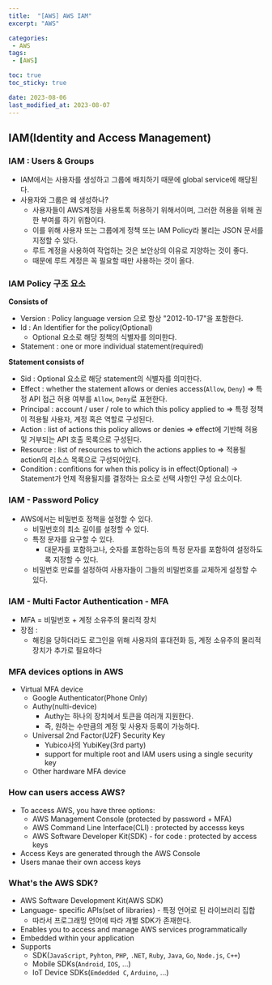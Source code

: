 ```yaml
---
title:  "[AWS] AWS IAM"
excerpt: "AWS"

categories:
 - AWS
tags:
 - [AWS]

toc: true
toc_sticky: true

date: 2023-08-06
last_modified_at: 2023-08-07
---
```

## IAM(Identity and Access Management)

### IAM : Users & Groups
* IAM에서는 사용자를 생성하고 그룹에 배치하기 때문에 global service에 해당된다.
* 사용자와 그룹은 왜 생성하나?
  * 사용자들이 AWS계정을 사용토록 허용하기 위해서이며, 그러한 허용을 위해 권한 부여를 하기 위함이다.
  * 이를 위해 사용자 또는 그룹에게 정책 또는 IAM Policy라 불리는 JSON 문서를 지정할 수 있다. 
  * 루트 계정을 사용하여 작업하는 것은 보안상의 이유로 지양하는 것이 좋다.	
  * 때문에 루트 계정은 꼭 필요할 때만 사용하는 것이 올다.

### IAM Policy 구조 요소
**Consists of**
* Version : Policy language version 으로 항상 "2012-10-17"을 포함한다. 
* Id : An Identifier for the policy(Optional)
  * Optional 요소로 해당 정책의 식별자를 의미한다. 
* Statement : one or more individual statement(required)

**Statement consists of**
* Sid : Optional 요소로 해당 statement의 식별자를 의미한다.
* Effect : whether the statement allows or denies access(`Allow`, `Deny`) => 특정 API 접근 허용 여부를 `Allow`, `Deny`로 표현한다.
* Principal : account / user / role to which this policy applied to => 특정 정책이 적용될 사용자, 계정 혹은 역할로 구성된다. 
* Action : list of actions this policy allows or denies => effect에 기반해 허용 및 거부되는 API 호출 목록으로 구성된다. 
* Resource : list of resources to which the actions applies to => 적용될 action의 리소스 목록으로 구성되어있다. 
* Condition : confitions for when this policy is in effect(Optional) -> Statement가 언제 적용될지를 결정하는 요소로 선택 사항인 구성 요소이다.

### IAM - Password Policy
* AWS에서는 비밀번호 정책을 설정할 수 있다. 
  * 비밀번호의 최소 길이를 설정할 수 있다. 
  * 특정 문자를 요구할 수 있다. 
    * 대문자를 포함하고나, 숫자를 포함하는등의 특정 문자를 포함하여 설정하도록 지정할 수 있다. 
  * 비밀번호 만료를 설정하여 사용자들이 그들의 비밀번호를 교체하게 설정할 수 있다.

### IAM - Multi Factor Authentication - MFA
* MFA = 비밀번호 + 계정 소유주의 물리적 장치
* 장점 : 
  * 해킹을 당하더라도 로그인을 위해 사용자의 휴대전화 등, 계정 소유주의 물리적 장치가 추가로 필요하다

### MFA devices options in AWS
* Virtual MFA device
  * Google Authenticator(Phone Only)
  * Authy(nulti-device)
    * Authy는 하나의 장치에서 토큰을 여러개 지원한다.
    * 즉, 원하는 수만큼의 계정 및 사용자 등록이 가능하다.
  * Universal 2nd Factor(U2F) Security Key
    * Yubico사의 YubiKey(3rd party)
    * support for multiple root and IAM users using a single security key
  * Other hardware MFA device

### How can users access AWS?
* To access AWS, you have three options:
  * AWS Management Console (protected by password + MFA)
  * AWS Command Line Interface(CLI) : protected by accesss keys
  * AWS Software Developer Kit(SDK) - for code : protected by access keys
* Access Keys are generated through the AWS Console 
* Users manae their own access keys

### What's the AWS SDK?
* AWS Software Development Kit(AWS SDK)
* Language- specific APIs(set of libraries) - 특정 언어로 된 라이브러리 집합
  * 따라서 프로그래밍 언어에 따라 개별 SDK가 존재한다.
* Enables you to access and manage AWS services programmatically
* Embedded within your application
* Supports
  * SDK(`JavaScript`, `Pyhton`, `PHP`, `.NET`, `Ruby`, `Java`, `Go`, `Node.js`, `C++`)
  * Mobile SDKs(`Android`, `IOS`, ...)
  * IoT Device SDKs(`Emdedded C`, `Arduino`, ...)
